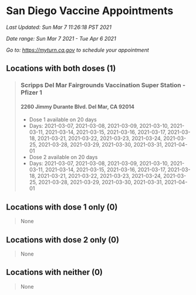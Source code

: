 # San Diego Vaccine Appointments
*Last Updated: Sun Mar 7 11:26:18 PST 2021*

*Date range: Sun Mar 7 2021 - Tue Apr 6 2021*

*Go to: <https://myturn.ca.gov> to schedule your appointment*


## Locations with both doses (1)

>### Scripps Del Mar Fairgrounds Vaccination Super Station - Pfizer 1
>#### 2260 Jimmy Durante Blvd. Del Mar, CA 92014
>- Dose 1 available on 20 days
>  - Days: 2021-03-07, 2021-03-08, 2021-03-09, 2021-03-10, 2021-03-11, 2021-03-14, 2021-03-15, 2021-03-16, 2021-03-17, 2021-03-18, 2021-03-21, 2021-03-22, 2021-03-23, 2021-03-24, 2021-03-25, 2021-03-28, 2021-03-29, 2021-03-30, 2021-03-31, 2021-04-01
>- Dose 2 available on 20 days
>  - Days: 2021-03-07, 2021-03-08, 2021-03-09, 2021-03-10, 2021-03-11, 2021-03-14, 2021-03-15, 2021-03-16, 2021-03-17, 2021-03-18, 2021-03-21, 2021-03-22, 2021-03-23, 2021-03-24, 2021-03-25, 2021-03-28, 2021-03-29, 2021-03-30, 2021-03-31, 2021-04-01

## Locations with dose 1 only (0)

>None

## Locations with dose 2 only (0)

>None

## Locations with neither (0)

>None

